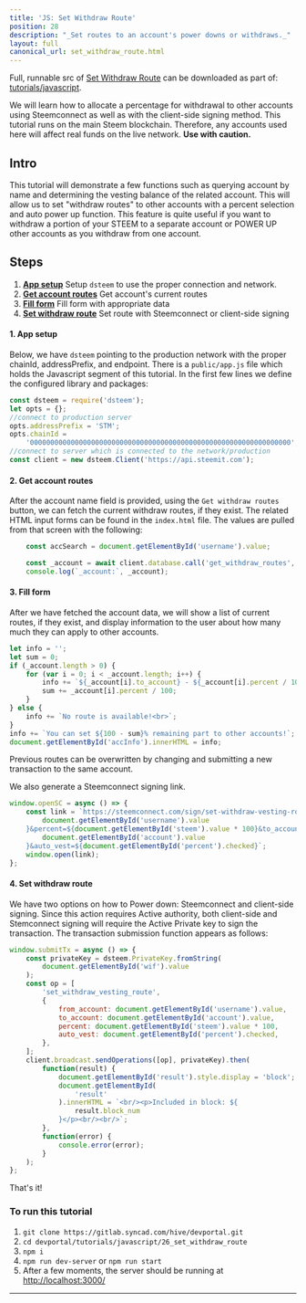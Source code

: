 ```yaml
---
title: 'JS: Set Withdraw Route'
position: 28
description: "_Set routes to an account's power downs or withdraws._"
layout: full
canonical_url: set_withdraw_route.html
---              
```

<span class="fa-pull-left top-of-tutorial-repo-link"><span class="first-word">Full</span>, runnable src of [Set Withdraw Route](https://gitlab.syncad.com/hive/devportal/-/tree/master/tutorials/javascript/tutorials/28_set_withdraw_route) can be downloaded as part of: [tutorials/javascript](https://gitlab.syncad.com/hive/devportal/-/tree/master/tutorials/javascript).</span>
<br>



We will learn how to allocate a percentage for withdrawal to other accounts using Steemconnect as well as with the client-side signing method. This tutorial runs on the main Steem blockchain. Therefore, any accounts used here will affect real funds on the live network. **Use with caution.**

## Intro

This tutorial will demonstrate a few functions such as querying account by name and determining the vesting balance of the related account. This will allow us to set "withdraw routes" to other accounts with a percent selection and auto power up function. This feature is quite useful if you want to withdraw a portion of your STEEM to a separate account or POWER UP other accounts as you withdraw from one account.

## Steps

1.  [**App setup**](#app-setup) Setup `dsteem` to use the proper connection and network.
2.  [**Get account routes**](#search-account) Get account's current routes
3.  [**Fill form**](#fill-form) Fill form with appropriate data
4.  [**Set withdraw route**](#withdraw-route) Set route with Steemconnect or client-side signing

#### 1. App setup <a name="app-setup"></a>

Below, we have `dsteem` pointing to the production network with the proper chainId, addressPrefix, and endpoint. There is a `public/app.js` file which holds the Javascript segment of this tutorial. In the first few lines we define the configured library and packages:

```javascript
const dsteem = require('dsteem');
let opts = {};
//connect to production server
opts.addressPrefix = 'STM';
opts.chainId =
    '0000000000000000000000000000000000000000000000000000000000000000';
//connect to server which is connected to the network/production
const client = new dsteem.Client('https://api.steemit.com');
```

#### 2. Get account routes <a name="search-account"></a>

After the account name field is provided, using the `Get withdraw routes` button, we can fetch the current withdraw routes, if they exist. The related HTML input forms can be found in the `index.html` file. The values are pulled from that screen with the following:

```javascript
    const accSearch = document.getElementById('username').value;

    const _account = await client.database.call('get_withdraw_routes', [accSearch]);
    console.log(`_account:`, _account);
```

#### 3. Fill form <a name="fill-form"></a>

After we have fetched the account data, we will show a list of current routes, if they exist, and display information to the user about how many much they can apply to other accounts.

```javascript
let info = '';
let sum = 0;
if (_account.length > 0) {
    for (var i = 0; i < _account.length; i++) {
        info += `${_account[i].to_account} - ${_account[i].percent / 100}%<br>`;
        sum += _account[i].percent / 100;
    }
} else {
    info += `No route is available!<br>`;
}
info += `You can set ${100 - sum}% remaining part to other accounts!`;
document.getElementById('accInfo').innerHTML = info;
```

Previous routes can be overwritten by changing and submitting a new transaction to the same account.

We also generate a Steemconnect signing link.

```javascript
window.openSC = async () => {
    const link = `https://steemconnect.com/sign/set-withdraw-vesting-route?from_account=${
        document.getElementById('username').value
    }&percent=${document.getElementById('steem').value * 100}&to_account=${
        document.getElementById('account').value
    }&auto_vest=${document.getElementById('percent').checked}`;
    window.open(link);
};
```

#### 4. Set withdraw route <a name="withdraw-route"></a>

We have two options on how to Power down: Steemconnect and client-side signing. Since this action requires Active authority, both client-side and Stemconnect signing will require the Active Private key to sign the transaction. The transaction submission function appears as follows:

```javascript
window.submitTx = async () => {
    const privateKey = dsteem.PrivateKey.fromString(
        document.getElementById('wif').value
    );
    const op = [
        'set_withdraw_vesting_route',
        {
            from_account: document.getElementById('username').value,
            to_account: document.getElementById('account').value,
            percent: document.getElementById('steem').value * 100,
            auto_vest: document.getElementById('percent').checked,
        },
    ];
    client.broadcast.sendOperations([op], privateKey).then(
        function(result) {
            document.getElementById('result').style.display = 'block';
            document.getElementById(
                'result'
            ).innerHTML = `<br/><p>Included in block: ${
                result.block_num
            }</p><br/><br/>`;
        },
        function(error) {
            console.error(error);
        }
    );
};
```

That's it!

### To run this tutorial

1.  `git clone https://gitlab.syncad.com/hive/devportal.git`
1.  `cd devportal/tutorials/javascript/26_set_withdraw_route`
1.  `npm i`
1.  `npm run dev-server` or `npm run start`
1.  After a few moments, the server should be running at [http://localhost:3000/](http://localhost:3000/)


---
